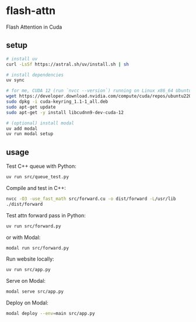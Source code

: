 # flash-attn

Flash Attention in Cuda

## setup

```bash
# install uv
curl -LsSf https://astral.sh/uv/install.sh | sh

# install dependencies
uv sync

# for me, CUDA 12 (run `nvcc --version`) running on Linux x86_64 Ubuntu 22.04
wget https://developer.download.nvidia.com/compute/cuda/repos/ubuntu2204/x86_64/cuda-keyring_1.1-1_all.deb
sudo dpkg -i cuda-keyring_1.1-1_all.deb
sudo apt-get update
sudo apt-get -y install libcudnn9-dev-cuda-12

# (optional) install modal
uv add modal
uv run modal setup
```

## usage

Test C++ queue with Python:

```bash
uv run src/queue_test.py
```

Compile and test in C++:

```bash
nvcc -O3 -use_fast_math src/forward.cu -o dist/forward -L/usr/lib
./dist/forward
```

Test attn forward pass in Python:

```bash
uv run src/forward.py
```

or with Modal:

```bash
modal run src/forward.py
```

Run website locally:

```bash
uv run src/app.py
```

Serve on Modal:

```bash
modal serve src/app.py
```

Deploy on Modal:

```bash
modal deploy --env=main src/app.py
```

